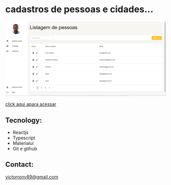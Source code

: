 
# cadastros de pessoas e cidades...

![preview](/.github/preview.png)

[click aqui apara acessar](https://victorrony.github.io/materialui-typescript/)

## Tecnology:
- Reactjs
- Typescript
- Materialui
- Git e github


## Contact:
victorrony89@gmail.com
